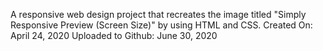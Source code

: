 A responsive web design project that recreates the image titled "Simply Responsive Preview (Screen Size)" by using HTML and CSS.
Created On: April 24, 2020
Uploaded to Github: June 30, 2020